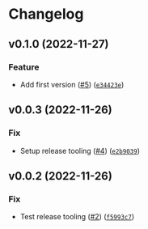 # Changelog

<!--next-version-placeholder-->

## v0.1.0 (2022-11-27)
### Feature
* Add first version ([#5](https://github.com/Bluetooth-Devices/usb-devices/issues/5)) ([`e34423e`](https://github.com/Bluetooth-Devices/usb-devices/commit/e34423ece309ce492bee74dff8154835bd0e6378))

## v0.0.3 (2022-11-26)
### Fix
* Setup release tooling ([#4](https://github.com/Bluetooth-Devices/usb-devices/issues/4)) ([`e2b9039`](https://github.com/Bluetooth-Devices/usb-devices/commit/e2b90393b25f28e7434e3e9567bb642692f91e76))

## v0.0.2 (2022-11-26)
### Fix
* Test release tooling ([#2](https://github.com/Bluetooth-Devices/usb-devices/issues/2)) ([`f5993c7`](https://github.com/Bluetooth-Devices/usb-devices/commit/f5993c7e1f804d70622fb2ddfddaf4b0ac9cebe5))
